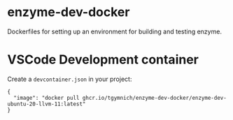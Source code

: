 # enzyme-dev-docker

Dockerfiles for setting up an environment for building and testing enzyme.

# VSCode Development container

Create a `devcontainer.json` in your project:
```
{
  "image": "docker pull ghcr.io/tgymnich/enzyme-dev-docker/enzyme-dev-ubuntu-20-llvm-11:latest"
}
```
